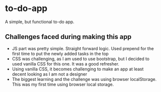 # to-do-app
A simple, but functional to-do app.


## Challenges faced during making this app
* JS part was pretty simple. Straight forward logic. Used prepend for the first time to put the newly added tasks in the top
* CSS was challenging, as I am used to use bootstrap, but I decided to used vanilla CSS for this one. It was a good refresher.
* Using vanilla CSS, it becomes challenging to make an app at least decent looking as I am not a designer
* The biggest learning and the challenge was using browser localStorage. This was my first time using browser local storage.
